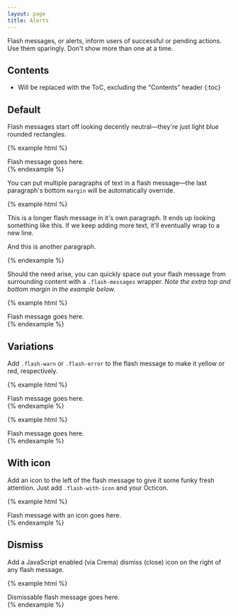 ```yaml
---
layout: page
title: Alerts
---
```


Flash messages, or alerts, inform users of successful or pending actions. Use them sparingly. Don't show more than one at a time.

## Contents

* Will be replaced with the ToC, excluding the "Contents" header
{:toc}

## Default

Flash messages start off looking decently neutral—they're just light blue rounded rectangles.

{% example html %}
<div class="flash">
  Flash message goes here.
</div>
{% endexample %}

You can put multiple paragraphs of text in a flash message—the last paragraph's bottom `margin` will be automatically override.

{% example html %}
<div class="flash">
  <p>This is a longer flash message in it's own paragraph. It ends up looking something like this. If we keep adding more text, it'll eventually wrap to a new line.</p>
  <p>And this is another paragraph.</p>
</div>
{% endexample %}

Should the need arise, you can quickly space out your flash message from surrounding content with a `.flash-messages` wrapper. *Note the extra top and bottom margin in the example below.*

{% example html %}
<div class="flash-messages">
  <div class="flash">
    Flash message goes here.
  </div>
</div>
{% endexample %}

## Variations

Add `.flash-warn` or `.flash-error` to the flash message to make it yellow or red, respectively.

{% example html %}
<div class="flash flash-warn">
  Flash message goes here.
</div>
{% endexample %}

{% example html %}
<div class="flash flash-error">
  Flash message goes here.
</div>
{% endexample %}

## With icon

Add an icon to the left of the flash message to give it some funky fresh attention. Just add `.flash-with-icon` and your Octicon.

{% example html %}
<div class="flash flash-with-icon">
  <span class="octicon octicon-alert"></span>
  Flash message with an icon goes here.
</div>
{% endexample %}

## Dismiss

Add a JavaScript enabled (via Crema) dismiss (close) icon on the right of any flash message.

{% example html %}
<div class="flash">
  <span class="octicon octicon-x flash-close js-flash-close"></span>
  Dismissable flash message goes here.
</div>
{% endexample %}

